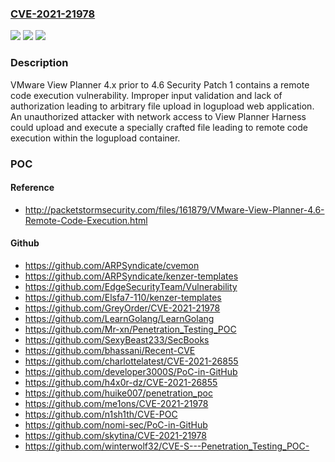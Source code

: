 ### [CVE-2021-21978](https://cve.mitre.org/cgi-bin/cvename.cgi?name=CVE-2021-21978)
![](https://img.shields.io/static/v1?label=Product&message=VMware%20View%20Planner&color=blue)
![](https://img.shields.io/static/v1?label=Version&message=n%2Fa&color=blue)
![](https://img.shields.io/static/v1?label=Vulnerability&message=Remote%20code%20execution%20vulnerability&color=brighgreen)

### Description

VMware View Planner 4.x prior to 4.6 Security Patch 1 contains a remote code execution vulnerability. Improper input validation and lack of authorization leading to arbitrary file upload in logupload web application. An unauthorized attacker with network access to View Planner Harness could upload and execute a specially crafted file leading to remote code execution within the logupload container.

### POC

#### Reference
- http://packetstormsecurity.com/files/161879/VMware-View-Planner-4.6-Remote-Code-Execution.html

#### Github
- https://github.com/ARPSyndicate/cvemon
- https://github.com/ARPSyndicate/kenzer-templates
- https://github.com/EdgeSecurityTeam/Vulnerability
- https://github.com/Elsfa7-110/kenzer-templates
- https://github.com/GreyOrder/CVE-2021-21978
- https://github.com/LearnGolang/LearnGolang
- https://github.com/Mr-xn/Penetration_Testing_POC
- https://github.com/SexyBeast233/SecBooks
- https://github.com/bhassani/Recent-CVE
- https://github.com/charlottelatest/CVE-2021-26855
- https://github.com/developer3000S/PoC-in-GitHub
- https://github.com/h4x0r-dz/CVE-2021-26855
- https://github.com/huike007/penetration_poc
- https://github.com/me1ons/CVE-2021-21978
- https://github.com/n1sh1th/CVE-POC
- https://github.com/nomi-sec/PoC-in-GitHub
- https://github.com/skytina/CVE-2021-21978
- https://github.com/winterwolf32/CVE-S---Penetration_Testing_POC-

